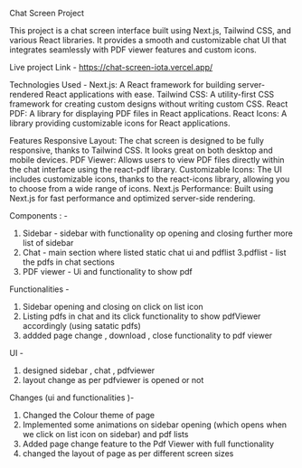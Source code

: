 Chat Screen Project

This project is a chat screen interface built using Next.js, Tailwind CSS, and various React libraries. It provides a smooth and customizable chat UI that integrates seamlessly with PDF viewer features and custom icons.


 Live project Link - https://chat-screen-iota.vercel.app/ 

Technologies Used - 
Next.js: A React framework for building server-rendered React applications with ease.
Tailwind CSS: A utility-first CSS framework for creating custom designs without writing custom CSS.
React PDF: A library for displaying PDF files in React applications.
React Icons: A library providing customizable icons for React applications.

Features
Responsive Layout: The chat screen is designed to be fully responsive, thanks to Tailwind CSS. It looks great on both desktop and mobile devices.
PDF Viewer: Allows users to view PDF files directly within the chat interface using the react-pdf library.
Customizable Icons: The UI includes customizable icons, thanks to the react-icons library, allowing you to choose from a wide range of icons.
Next.js Performance: Built using Next.js for fast performance and optimized server-side rendering.

Components : - 
1. Sidebar - sidebar with functionality op opening and closing further more list of sidebar
2. Chat - main section where listed static chat ui   and  pdflist
3.pdflist - list the pdfs in chat sections 
4. PDF viewer - Ui and functionality to show pdf


Functionalities - 
1. Sidebar opening and closing on click on list icon 
2. Listing pdfs in chat and its click functionality to show pdfViewer accordingly (using satatic pdfs)
3. addded page change  , download , close functionality to pdf viewer

UI - 
1. designed sidebar , chat , pdfviewer 
2. layout change as per pdfviewer is opened or not 

Changes (ui and functionalities )- 
1. Changed the Colour theme of  page 
2. Implemented some animations on sidebar opening (which opens when  we click on list icon on sidebar) and pdf lists
3.  Added page change feature to the Pdf Viewer with full functionality 
4. changed the layout of page as per different screen sizes

